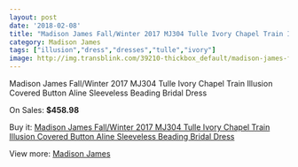 ```yaml
---
layout: post
date: '2018-02-08'
title: "Madison James Fall/Winter 2017 MJ304 Tulle Ivory Chapel Train Illusion Covered Button Aline Sleeveless Beading Bridal Dress"
category: Madison James
tags: ["illusion","dress","dresses","tulle","ivory"]
image: http://img.transblink.com/39210-thickbox_default/madison-james-fall-winter-2017-mj304-tulle-ivory-chapel-train-illusion-covered-button-aline-sleeveless-beading-bridal-dress.jpg
---
```

Madison James Fall/Winter 2017 MJ304 Tulle Ivory Chapel Train Illusion Covered Button Aline Sleeveless Beading Bridal Dress

On Sales: **$458.98**
<a href="https://www.transblink.com/en/madison-james/12281-madison-james-fall-winter-2017-mj304-tulle-ivory-chapel-train-illusion-covered-button-aline-sleeveless-beading-bridal-dress.html"><amp-img layout="responsive" width="600" height="600" src="//img.transblink.com/39210-thickbox_default/madison-james-fall-winter-2017-mj304-tulle-ivory-chapel-train-illusion-covered-button-aline-sleeveless-beading-bridal-dress.jpg" alt="Madison James Fall/Winter 2017 MJ304 Tulle Ivory Chapel Train Illusion Covered Button Aline Sleeveless Beading Bridal Dress 0" /></a>
<a href="https://www.transblink.com/en/madison-james/12281-madison-james-fall-winter-2017-mj304-tulle-ivory-chapel-train-illusion-covered-button-aline-sleeveless-beading-bridal-dress.html"><amp-img layout="responsive" width="600" height="600" src="//img.transblink.com/39217-thickbox_default/madison-james-fall-winter-2017-mj304-tulle-ivory-chapel-train-illusion-covered-button-aline-sleeveless-beading-bridal-dress.jpg" alt="Madison James Fall/Winter 2017 MJ304 Tulle Ivory Chapel Train Illusion Covered Button Aline Sleeveless Beading Bridal Dress 1" /></a>
<a href="https://www.transblink.com/en/madison-james/12281-madison-james-fall-winter-2017-mj304-tulle-ivory-chapel-train-illusion-covered-button-aline-sleeveless-beading-bridal-dress.html"><amp-img layout="responsive" width="600" height="600" src="//img.transblink.com/39216-thickbox_default/madison-james-fall-winter-2017-mj304-tulle-ivory-chapel-train-illusion-covered-button-aline-sleeveless-beading-bridal-dress.jpg" alt="Madison James Fall/Winter 2017 MJ304 Tulle Ivory Chapel Train Illusion Covered Button Aline Sleeveless Beading Bridal Dress 2" /></a>
<a href="https://www.transblink.com/en/madison-james/12281-madison-james-fall-winter-2017-mj304-tulle-ivory-chapel-train-illusion-covered-button-aline-sleeveless-beading-bridal-dress.html"><amp-img layout="responsive" width="600" height="600" src="//img.transblink.com/39215-thickbox_default/madison-james-fall-winter-2017-mj304-tulle-ivory-chapel-train-illusion-covered-button-aline-sleeveless-beading-bridal-dress.jpg" alt="Madison James Fall/Winter 2017 MJ304 Tulle Ivory Chapel Train Illusion Covered Button Aline Sleeveless Beading Bridal Dress 3" /></a>
<a href="https://www.transblink.com/en/madison-james/12281-madison-james-fall-winter-2017-mj304-tulle-ivory-chapel-train-illusion-covered-button-aline-sleeveless-beading-bridal-dress.html"><amp-img layout="responsive" width="600" height="600" src="//img.transblink.com/39214-thickbox_default/madison-james-fall-winter-2017-mj304-tulle-ivory-chapel-train-illusion-covered-button-aline-sleeveless-beading-bridal-dress.jpg" alt="Madison James Fall/Winter 2017 MJ304 Tulle Ivory Chapel Train Illusion Covered Button Aline Sleeveless Beading Bridal Dress 4" /></a>
<a href="https://www.transblink.com/en/madison-james/12281-madison-james-fall-winter-2017-mj304-tulle-ivory-chapel-train-illusion-covered-button-aline-sleeveless-beading-bridal-dress.html"><amp-img layout="responsive" width="600" height="600" src="//img.transblink.com/39213-thickbox_default/madison-james-fall-winter-2017-mj304-tulle-ivory-chapel-train-illusion-covered-button-aline-sleeveless-beading-bridal-dress.jpg" alt="Madison James Fall/Winter 2017 MJ304 Tulle Ivory Chapel Train Illusion Covered Button Aline Sleeveless Beading Bridal Dress 5" /></a>
<a href="https://www.transblink.com/en/madison-james/12281-madison-james-fall-winter-2017-mj304-tulle-ivory-chapel-train-illusion-covered-button-aline-sleeveless-beading-bridal-dress.html"><amp-img layout="responsive" width="600" height="600" src="//img.transblink.com/39212-thickbox_default/madison-james-fall-winter-2017-mj304-tulle-ivory-chapel-train-illusion-covered-button-aline-sleeveless-beading-bridal-dress.jpg" alt="Madison James Fall/Winter 2017 MJ304 Tulle Ivory Chapel Train Illusion Covered Button Aline Sleeveless Beading Bridal Dress 6" /></a>
<a href="https://www.transblink.com/en/madison-james/12281-madison-james-fall-winter-2017-mj304-tulle-ivory-chapel-train-illusion-covered-button-aline-sleeveless-beading-bridal-dress.html"><amp-img layout="responsive" width="600" height="600" src="//img.transblink.com/39211-thickbox_default/madison-james-fall-winter-2017-mj304-tulle-ivory-chapel-train-illusion-covered-button-aline-sleeveless-beading-bridal-dress.jpg" alt="Madison James Fall/Winter 2017 MJ304 Tulle Ivory Chapel Train Illusion Covered Button Aline Sleeveless Beading Bridal Dress 7" /></a>

Buy it: [Madison James Fall/Winter 2017 MJ304 Tulle Ivory Chapel Train Illusion Covered Button Aline Sleeveless Beading Bridal Dress](https://www.transblink.com/en/madison-james/12281-madison-james-fall-winter-2017-mj304-tulle-ivory-chapel-train-illusion-covered-button-aline-sleeveless-beading-bridal-dress.html "Madison James Fall/Winter 2017 MJ304 Tulle Ivory Chapel Train Illusion Covered Button Aline Sleeveless Beading Bridal Dress")

View more: [Madison James](https://www.transblink.com/en/70-madison-james "Madison James")